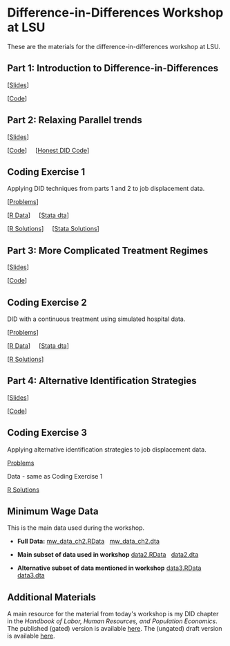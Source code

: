 # Difference-in-Differences Workshop at LSU

These are the materials for the difference-in-differences workshop at LSU.

## Part 1: Introduction to Difference-in-Differences

[[Slides](DID-Introduction.html)]

[[Code](DID-Introduction.R)]


## Part 2: Relaxing Parallel trends

[[Slides](Relaxing-Parallel-Trends.html)]

[[Code](Relaxing-Parallel-Trends.R)] &nbsp; &nbsp; [[Honest DID Code](honest_did.R)]


## Coding Exercise 1

Applying DID techniques from parts 1 and 2 to job displacement data.

[[Problems](Exercises/Exercise-1/)]

[[R Data](Exercises/Exercise-1/job_displacement_data.RData)] &nbsp; &nbsp; [[Stata dta](Exercises/Exercise-1/job_displacement_data.dta)]

[[R Solutions](Exercises/Exercise-1/Solutions/solutions-R)] &nbsp; &nbsp; [[Stata Solutions](Exercises/Exercise-1/Solutions/solutions-stata)]

## Part 3: More Complicated Treatment Regimes

[[Slides](More-Complicated-Treatment-Regimes.html)]

[[Code](More-Complicated-Treatment-Regimes.R)]

## Coding Exercise 2

DID with a continuous treatment using simulated hospital data.

[[Problems](Exercises/Exercise-2/exercise2a)]

[[R Data](Exercises/Exercise-2/medicare1.RData)] &nbsp; &nbsp; [[Stata dta](Exercises/Exercise-2/medicare1.dta)]

[[R Solutions](Exercises/Exercise-2/Solutions/exercise2a_sol)]

## Part 4: Alternative Identification Strategies

[[Slides](Alternative-Identification-Strategies.html)]

[[Code](Alternative-Identification-Strategies.R)]

## Coding Exercise 3

Applying alternative identification strategies to job displacement data.

[Problems](Exercises/Exercise-2/exercise2b)

Data - same as Coding Exercise 1

[R Solutions](Exercises/Exercise-2/Solutions/exercise2b_sol)

## Minimum Wage Data

This is the main data used during the workshop.

* **Full Data:** [mw_data_ch2.RData](mw_data_ch2.RData) &nbsp; [mw_data_ch2.dta](mw_data_ch2.dta)

* **Main subset of data used in workshop** [data2.RData](data2.RData) &nbsp; [data2.dta](data2.dta)

* **Alternative subset of data mentioned in workshop** [data3.RData](data3.RData) &nbsp; [data3.dta](data3.dta)

## Additional Materials

A main resource for the material from today's workshop is my DID chapter in the *Handbook of Labor, Human Resources, and Population Economics*.  The published (gated) version is available [here](https://link.springer.com/referenceworkentry/10.1007/978-3-319-57365-6_352-1).   The (ungated) draft version is available [here](https://bcallaway11.github.io/files/Callaway-Chapter-2022/main.pdf).

